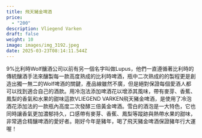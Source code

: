 ```yaml
---
title: 飛天豬金啤酒
price:
  - "200"
description: Vliegend Varken
draft: false
weight: 10
image: images/img_3192.jpeg
date: 2025-03-23T08:14:11.544Z
---
```

9%比利時Wolf釀酒公司以前有另一個名字叫做Lupus，他們一直遵循著比利時的傳統釀酒手法來釀製每一款高度熟成的比利時啤酒，瓶中二次熟成的的製程更是創造出獨一無二的Wolf啤酒的關鍵，產品線雖然不廣，但是絕對保證每個愛酒人都可以找到適合自己的酒款。用冷泡法添加啤酒花以增添其風味，帶有麥芽、香蕉、鳳梨的香氣和水果的甜味這款VLIEGEND VARKEN飛天豬金啤酒，是使用了冷泡酒花添加法的一款瓶內高度二次發酵三倍黃金啤酒。雪白的酒泡是一大特色，它也同時讓香氣更加濃郁持久，口感帶有麥芽、香蕉、鳳梨等蹤跡與熱帶水果的甜味，非常適合精釀啤酒的愛好者。剛好今年是豬年，喝了飛天豬金啤酒保證豬年行大運喔！ 